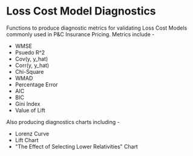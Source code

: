 # Loss Cost Model Diagnostics
Functions to produce diagnostic metrics for validating Loss Cost Models commonly used in P&C Insurance Pricing. 
Metrics include -

* WMSE
* Psuedo R^2
* Cov(y, y_hat)
* Corr(y, y_hat)
* Chi-Square
* WMAD
* Percentage Error
* AIC
* BIC
* Gini Index
* Value of Lift 

Also producing diagnostics charts including -
* Lorenz Curve
* Lift Chart
* "The Effect of Selecting Lower Relativities" Chart
